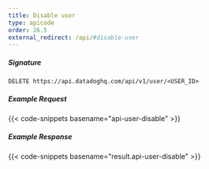 ```yaml
---
title: Disable user
type: apicode
order: 26.5
external_redirect: /api/#disable-user
---
```


##### Signature
`DELETE https://api.datadoghq.com/api/v1/user/<USER_ID>`
##### Example Request
{{< code-snippets basename="api-user-disable" >}}
##### Example Response
{{< code-snippets basename="result.api-user-disable" >}}

